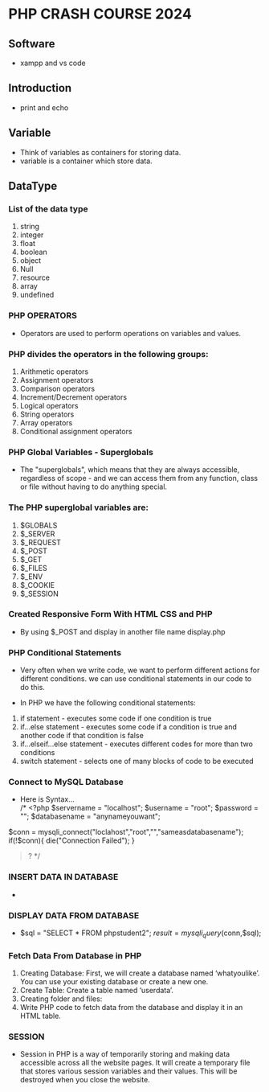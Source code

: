 # PHP CRASH COURSE 2024

## Software

- xampp and vs code

## Introduction

- print and echo

## Variable

- Think of variables as containers for storing data.
- variable is a container which store data.

## DataType

### List of the data type

1. string
2. integer
3. float
4. boolean
5. object
6. Null
7. resource
8. array
9. undefined

### PHP OPERATORS

- Operators are used to perform operations on variables and values.

### PHP divides the operators in the following groups:

1. Arithmetic operators
2. Assignment operators
3. Comparison operators
4. Increment/Decrement operators
5. Logical operators
6. String operators
7. Array operators
8. Conditional assignment operators

### PHP Global Variables - Superglobals

- The "superglobals", which means that they are always accessible, regardless of scope - and we can access them from any function, class or file without having to do anything special.

### The PHP superglobal variables are:

1. $GLOBALS
2. $\_SERVER
3. $\_REQUEST
4. $\_POST
5. $\_GET
6. $\_FILES
7. $\_ENV
8. $\_COOKIE
9. $\_SESSION

### Created Responsive Form With HTML CSS and PHP

- By using $\_POST and display in another file name display.php

### PHP Conditional Statements

- Very often when we write code, we want to perform different actions for different conditions. we can use conditional statements in our code to do this.

- In PHP we have the following conditional statements:

1. if statement - executes some code if one condition is true
2. if...else statement - executes some code if a condition is true and another code if that condition is false
3. if...elseif...else statement - executes different codes for more than two conditions
4. switch statement - selects one of many blocks of code to be executed

### Connect to MySQL Database

- Here is Syntax...
  <br/>
  /\* <?php
  $servername = "localhost";
  $username = "root";
  $password = "";
  $databasename = "anynameyouwant";

$conn = mysqli_connect("loclahost","root","","sameasdatabasename");
 if(!$conn){
die("Connection Failed");
}

> ?
> \*/

### INSERT DATA IN DATABASE

- <?php include "connectiondb.php"; ?>

### DISPLAY DATA FROM DATABASE

- $sql = "SELECT * FROM phpstudent2"; $result= mysqli_query($conn,$sql);

### Fetch Data From Database in PHP

1. Creating Database: First, we will create a database named ‘whatyoulike’. You can use your existing database or create a new one.
2. Create Table: Create a table named ‘userdata’.
3. Creating folder and files:
4. Write PHP code to fetch data from the database and display it in an HTML table.

### SESSION

- Session in PHP is a way of temporarily storing and making data accessible across all the website pages. It will create a temporary file that stores various session variables and their values. This will be destroyed when you close the website.
